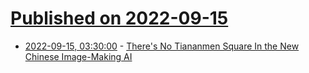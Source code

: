 # [Published on 2022-09-15](index.md)

* [2022-09-15, 03:30:00](https://yro.slashdot.org/story/22/09/14/2236211/theres-no-tiananmen-square-in-the-new-chinese-image-making-ai?utm_source=rss1.0mainlinkanon&utm_medium=feed) - [There's No Tiananmen Square In the New Chinese Image-Making AI](https://yro.slashdot.org/story/22/09/14/2236211/theres-no-tiananmen-square-in-the-new-chinese-image-making-ai?utm_source=rss1.0mainlinkanon&utm_medium=feed)
